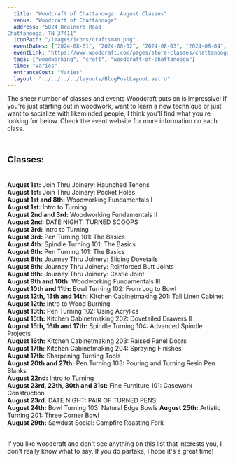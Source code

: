 ```yaml
---
  title: "Woodcraft of Chattanooga: August Classes"
  venue: "Woodcraft of Chattanooga"
  address: "5824 Brainerd Road
Chattanooga, TN 37411"
  iconPath: "/images/icons/craftsman.png"
  eventDates: ["2024-08-01", "2024-08-02", "2024-08-03", "2024-08-04", "2024-08-06", "2024-08-08", "2024-08-08", "2024-08-09", "2024-08-10", "2024-08-11", "2024-08-12", "2024-08-13", "2024-08-16", "2024-08-20", "2024-08-22", "2024-08-23", "2024-08-24", "2024-08-25", "2024-08-29"]
  eventLink: "https://www.woodcraft.com/pages/store-classes/chattanooga"
  tags: ["woodworking", "craft", "woodcraft-of-chattanooga"]
  time: "Varies"
  entranceCost: "Varies"
  layout: "../../../../layouts/BlogPostLayout.astro"
---
```


The sheer number of classes and events Woodcraft puts on is impressive! If you're just starting out in woodwork, want to learn a new technique or just want to socialize with likeminded people, I think you'll find what you're looking for below. Check the event website for more information on each class.

<br>
<b><p style="font-size: 20px;"> Classes:</p></b>
<br>
<b>August 1st:</b> Join Thru Joinery: Haunched Tenons
<br>
<b>August 1st:</b> Join Thru Joinery: Pocket Holes
<br>
<b>August 1st and 8th:</b> Woodworking Fundamentals I
<br>
<b>August 1st:</b> Intro to Turning
<br>
<b>August 2nd and 3rd:</b> Woodworking Fundamentals II
<br>
<b>August 2nd:</b> DATE NIGHT: TURNED SCOOPS
<br>
<b>August 3rd:</b> Intro to Turning
<br>
<b>August 3rd:</b> Pen Turning 101: The Basics
<br>
<b>August 4th:</b> Spindle Turning 101: The Basics
<br>
<b>August 6th:</b> Pen Turning 101: The Basics
<br>
<b>August 8th:</b> Journey Thru Joinery: Sliding Dovetails
<br>
<b>August 8th:</b> Journey Thru Joinery: Reinforced Butt Joints
<br>
<b>August 8th:</b> Journey Thru Joinery: Castle Joint
<br>
<b>August 9th and 10th:</b> Woodworking Fundamentals III
<br>
<b>August 10th and 11th:</b> Bowl Turning 102: From Log to Bowl
<br>
<b>August 12th, 13th and 14th:</b> Kitchen Cabinetmaking 201: Tall Linen Cabinet
<br>
<b>August 12th:</b> Intro to Wood Burning
<br>
<b>August 13th:</b> Pen Turning 102: Using Acrylics
<br>
<b>August 15th:</b> Kitchen Cabinetmaking 202: Dovetailed Drawers II
<br>
<b>August 15th, 16th and 17th:</b> Spindle Turning 104: Advanced Spindle Projects
<br>
<b>August 16th:</b> Kitchen Cabinetmaking 203: Raised Panel Doors
<br>
<b>August 17th:</b> Kitchen Cabinetmaking 204: Spraying Finishes
<br>
<b>August 17th:</b> Sharpening Turning Tools
<br>
<b>August 20th and 27th:</b> Pen Turning 103: Pouring and Turning Resin Pen Blanks
<br>
<b>August 22nd:</b> Intro to Turning
<br>
<b>August 23rd, 23th, 30th and 31st:</b> Fine Furniture 101: Casework Construction
<br>
<b>August 23rd:</b> DATE NIGHT: PAIR OF TURNED PENS
<br>
<b>August 24th:</b> Bowl Turning 103: Natural Edge Bowls
<b>August 25th:</b> Artistic Turning 201: Three Corner Bowl
<br>
<b>August 29th:</b> Sawdust Social: Campfire Roasting Fork
<br><br>

If you like woodcraft and don't see anything on this list that interests you, I don't really know what to say. If you do partake, I hope it's a great time!